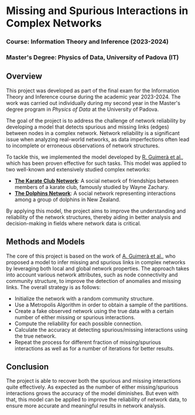 # Missing and Spurious Interactions in Complex Networks

### Course: Information Theory and Inference (2023-2024)  
### Master's Degree: Physics of Data, University of Padova (IT)

## Overview

This project was developed as part of the final exam for the Information Theory and Inference course during the academic year 2023-2024. The work was carried out individually during my second year in the Master's degree program in *Physics of Data* at the University of Padova.

The goal of the project is to address the challenge of network reliability by developing a model that detects spurious and missing links (edges) between nodes in a complex network. Network reliability is a significant issue when analyzing real-world networks, as data imperfections often lead to incomplete or erroneous observations of network structures.

To tackle this, we implemented the model developed by [R. Guimerà et al.](https://www.pnas.org/doi/10.1073/pnas.0908366106), which has been proven effective for such tasks. This model was applied to two well-known and extensively studied complex networks:
- **[The Karate Club Network](https://www.jstor.org/stable/3629752)**: A social network of friendships between members of a karate club, famously studied by Wayne Zachary.
- **[The Dolphins Network](https://link.springer.com/article/10.1007/s00265-003-0651-y)**: A social network representing interactions among a group of dolphins in New Zealand.

By applying this model, the project aims to improve the understanding and reliability of the network structures, thereby aiding in better analysis and decision-making in fields where network data is critical.

## Methods and Models

The core of this project is based on the work of [A. Guimerà et al.](https://www.nature.com/articles/nature01939), who proposed a model to infer missing and spurious links in complex networks by leveraging both local and global network properties. The approach takes into account various network attributes, such as node connectivity and community structure, to improve the detection of anomalies and missing links. The overall strategy is as follows:

- Initialize the network with a random community structure.
- Use a Metropolis Algorithm in order to obtain a sample of the partitions.
- Create a fake observed network using the true data with a certain number of either missing or spurious interactions.
- Compute the reliability for each possible connection.
- Calculate the accuracy at detecting spurious/missing interactions using the true network.
- Repeat the process for different fraction of missing/spurious interactions as well as for a number of iterations for better results.

## Conclusion

The project is able to recover both the spurious and missing interactions quite effectively. As expected as the number of either missing/spurious interactions grows the accuracy of the model diminishes. But even with that, this model can be applied to improve the reliability of network data, to ensure more accurate and meaningful results in network analysis.


